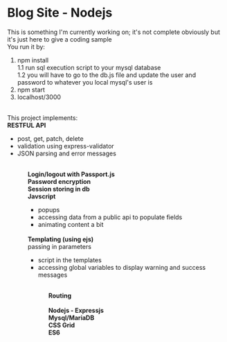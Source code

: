 # Blog Site - Nodejs
This is something I'm currently working on; it's not complete obviously but it's just here to give a coding sample<br>
You run it by:<br>
1.  npm install<br>
1.1 run sql execution script to your mysql database<br>
1.2 you will have to go to the db.js file and update the user and password to whatever you local mysql's user is <br>
2.  npm start<br>
3.  localhost/3000<br>
<br>
This project implements:
<br><b>RESTFUL API</b>
<ul> <li>post, get, patch, delete </li>
<li>validation using express-validator</li>
<li>JSON parsing and error messages</li><ul>
<br><b>Login/logout with Passport.js
<br>Password encryption
<br>Session storing in db
<br>Javscript</b>
<ul>
<li>popups
</li><li>accessing data from a public api to populate fields
</li><li>animating content a bit</li>
</ul>
<br><b>Templating (using ejs)</b>
<br>passing in parameters
<ul> <li>script in the templates</li>
  <li>accessing global variables to display warning and success messages</li><ul>
<br><b>Routing</b>
<br>
<br>
<b>
Nodejs - Expressjs<br>
Mysql/MariaDB<br>
CSS Grid<br>
ES6
</b>
